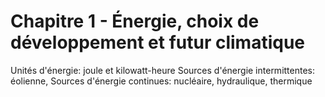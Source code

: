 

# Chapitre 1 - Énergie, choix de développement et futur climatique

Unités d'énergie: joule et kilowatt-heure
Sources d'énergie intermittentes: éolienne, 
Sources d'énergie continues: nucléaire, hydraulique, thermique


<!--stackedit_data:
eyJoaXN0b3J5IjpbLTE0NzkzNTcwNDMsLTk3NzEyOTEyN119
-->